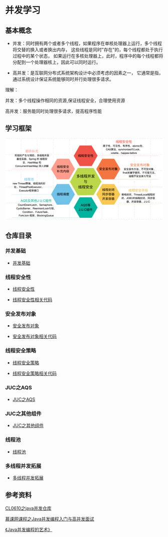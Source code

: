 # 并发学习

## 基本概念

* 并发：同时拥有两个或者多个线程，如果程序在单核处理器上运行，多个线程将交替的换入或者换出内存，
这些线程是同时"存在"的，每个线程都处于执行过程中的某个状态，
如果运行在多核处理器上，此时，程序中的每个线程都将分配到一个处理器核上，因此可以同时运行。

* 高并发：是互联网分布式系统架构设计中必须考虑的因素之一，
它通常是指，通过系统设计保证系统能够同时并行处理很多请求。

理解：

并发：多个线程操作相同的资源,保证线程安全，合理使用资源

高并发：服务能同时处理很多请求，提高程序性能

## 学习框架
<div align="center"><img src="pics//concurrency.jpg"></div>

## 仓库目录
### 并发基础
- [并发基础](https://github.com/DuHouAn/ConcurrencyNotes/blob/master/notes/并发基础.md)

### 线程安全性

- [线程安全性](https://github.com/DuHouAn/ConcurrencyNotes/blob/master/notes/%E7%BA%BF%E7%A8%8B%E5%AE%89%E5%85%A8%E6%80%A7.md)

- [线程安全性相关代码](https://github.com/DuHouAn/ConcurrencyNotes/tree/master/src/main/java/code_00_threadSafe/atomic)

### 安全发布对象

- [安全发布对象](https://github.com/DuHouAn/ConcurrencyNotes/blob/master/notes/%E5%AE%89%E5%85%A8%E5%8F%91%E5%B8%83%E5%AF%B9%E8%B1%A1.md)

- [安全发布对象相关代码](https://github.com/DuHouAn/ConcurrencyNotes/tree/master/src/main/java/code_01_publishObject)

### 线程安全策略

- [线程安全策略](https://github.com/DuHouAn/ConcurrencyNotes/blob/master/notes/%E7%BA%BF%E7%A8%8B%E5%AE%89%E5%85%A8%E7%AD%96%E7%95%A5.md)

- [线程安全策略相关代码](https://github.com/DuHouAn/ConcurrencyNotes/tree/master/src/main/java/code_02_threadSafeStrategy)

### JUC之AQS

- [JUC之AQS](https://github.com/IvanLu1024/ConcurrencyNotes/blob/master/notes/J.U.C%E4%B9%8BAQS.md)

### JUC之其他组件

- [JUC之其他组件](https://github.com/IvanLu1024/ConcurrencyNotes/blob/master/notes/J.U.C%E4%B9%8B%E5%85%B6%E4%BB%96%E7%BB%84%E4%BB%B6.md)

### 线程池

- [线程池](https://github.com/IvanLu1024/ConcurrencyNotes/blob/master/notes/%E7%BA%BF%E7%A8%8B%E6%B1%A0.md)

### 多线程并发拓展

- [多线程并发拓展](https://github.com/IvanLu1024/ConcurrencyNotes/blob/master/notes/%E5%A4%9A%E7%BA%BF%E7%A8%8B%E5%B9%B6%E5%8F%91%E6%8B%93%E5%B1%95.md)

## 参考资料
[CL0610之java并发仓库](https://github.com/CL0610/Java-concurrency)

[慕课网课程之Java并发编程入门与高并发面试](https://coding.imooc.com/class/195.html)

[《Java并发编程的艺术》](https://book.douban.com/subject/26591326/)
